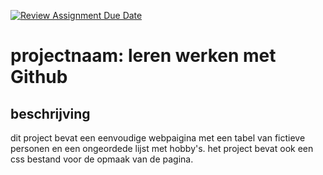 [![Review Assignment Due Date](https://classroom.github.com/assets/deadline-readme-button-22041afd0340ce965d47ae6ef1cefeee28c7c493a6346c4f15d667ab976d596c.svg)](https://classroom.github.com/a/l3jUSPXl)

# projectnaam: leren werken met Github

## beschrijving
dit project bevat een eenvoudige webpaigina met een tabel van fictieve personen en een ongeordede lijst met hobby's.
het project bevat ook een css bestand voor de opmaak van de pagina.